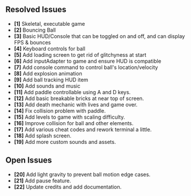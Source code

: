 ## Resolved Issues ##

- **[1]** Skeletal, executable game
- **[2]** Bouncing Ball
- **[3]** Basic HUD/Console that can be toggled on and off, and can display FPS & bounces
- **[4]** Keyboard controls for ball
- **[5]** Add loading screen to get rid of glitchyness at start
- **[6]** Add inputAdapter to game and ensure HUD is compatible
- **[7]** Add console command to control ball's location/velocity
- **[8]** Add explosion animation
- **[9]** Add ball tracking HUD item
- **[10]** Add sounds and music
- **[11]** Add paddle controllable using A and D keys.
- **[12]** Add basic breakable bricks at near top of screen.
- **[13]** Add death mechanic with lives and game over.
- **[14]** Fix collision problem with paddle.
- **[15]** Add levels to game with scaling difficulty.
- **[16]** Improve collision for ball and other elements.
- **[17]** Add various cheat codes and rework terminal a little.
- **[18]** Add splash screen.
- **[19]** Add more custom sounds and assets.

## Open Issues ##

- **[20]** Add light gravity to prevent ball motion edge cases.
- **[21]** Add pause feature.
- **[22]** Update credits and add documentation.